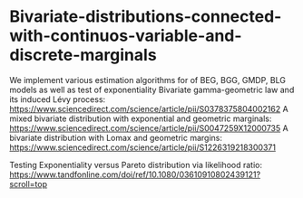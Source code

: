 # Bivariate-distributions-connected-with-continuos-variable-and-discrete-marginals
We implement various estimation algorithms for of BEG, BGG, GMDP, BLG  models as well as test of exponentiality
Bivariate gamma-geometric law and its induced Lévy process: https://www.sciencedirect.com/science/article/pii/S0378375804002162
A mixed bivariate distribution with exponential and geometric marginals: https://www.sciencedirect.com/science/article/pii/S0047259X12000735
A bivariate distribution with Lomax and geometric margins: https://www.sciencedirect.com/science/article/pii/S1226319218300371

Testing Exponentiality versus Pareto distribution via likelihood ratio: https://www.tandfonline.com/doi/ref/10.1080/03610910802439121?scroll=top
